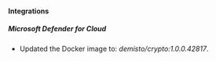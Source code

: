 
#### Integrations
##### Microsoft Defender for Cloud
- Updated the Docker image to: *demisto/crypto:1.0.0.42817*.

